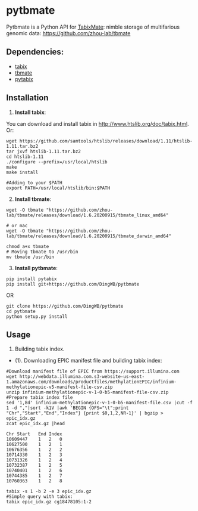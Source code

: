 # pytbmate
Pytbmate is a Python API for [TabixMate](https://github.com/zhou-lab/tbmate): nimble storage of multifarious genomic data: https://github.com/zhou-lab/tbmate

## Dependencies:
- [tabix](http://www.htslib.org/doc/tabix.html)
- [tbmate](https://github.com/zhou-lab/tbmate)
- [pytabix](https://github.com/slowkow/pytabix)

## **Installation**
1. **Install tabix**:

You can download and install tabix in http://www.htslib.org/doc/tabix.html. Or:
```
wget https://github.com/samtools/htslib/releases/download/1.11/htslib-1.11.tar.bz2
tar jxvf htslib-1.11.tar.bz2
cd htslib-1.11
./configure --prefix=/usr/local/htslib
make
make install

#Adding to your $PATH
export PATH=/usr/local/htslib/bin:$PATH
```

2. **Install tbmate**:
```
wget -O tbmate "https://github.com/zhou-lab/tbmate/releases/download/1.6.20200915/tbmate_linux_amd64"

# or mac
wget -O tbmate "https://github.com/zhou-lab/tbmate/releases/download/1.6.20200915/tbmate_darwin_amd64"

chmod a+x tbmate
# Moving tbmate to /usr/bin
mv tbmate /usr/bin
```

3. **Install pytbmate**:
```
pip install pytabix
pip install git+https://github.com/DingWB/pytbmate
```
OR
```
git clone https://github.com/DingWB/pytbmate
cd pytbmate
python setup.py install
```

## **Usage**
1. Building tabix index.
- (1). Downloading EPIC manifest file and building tabix index:
```
#Download manifest file of EPIC from https://support.illumina.com
wget http://webdata.illumina.com.s3-website-us-east-1.amazonaws.com/downloads/productfiles/methylationEPIC/infinium-methylationepic-v5-manifest-file-csv.zip
unzip infinium-methylationepic-v-1-0-b5-manifest-file-csv.zip
#Prepare tabix index file
sed '1,8d' infinium-methylationepic-v-1-0-b5-manifest-file.csv |cut -f 1 -d ","|sort -k1V |awk 'BEGIN {OFS="\t";print "Chr","Start","End","Index"} {print $0,1,2,NR-1}' | bgzip > epic_idx.gz
zcat epic_idx.gz |head
```
```
Chr	Start	End	Index
10609447	1	2	0
10627500	1	2	1
10676356	1	2	2
10714330	1	2	3
10731326	1	2	4
10732387	1	2	5
10740401	1	2	6
10744385	1	2	7
10760363	1	2	8
```
```
tabix -s 1 -b 2 -e 3 epic_idx.gz
#Simple query with tabix:
tabix epic_idx.gz cg18478105:1-2
```
